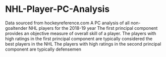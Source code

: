 # NHL-Player-PC-Analysis

Data sourced from hockeyreference.com
A PC analysis of all non-goaltender NHL players for the 2018-19 year
The first principal component provides an objective measure of overall skill of a player.
The players with high ratings in the first principal component are typically considered the best players in the NHL
The players with high ratings in the second principal component are typically defensemen
